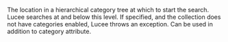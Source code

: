 The location in a hierarchical category tree at which
to start the search. Lucee searches at and
below this level. If specified, and the collection does
not have categories enabled, Lucee throws an
exception. Can be used in addition to category
attribute.
